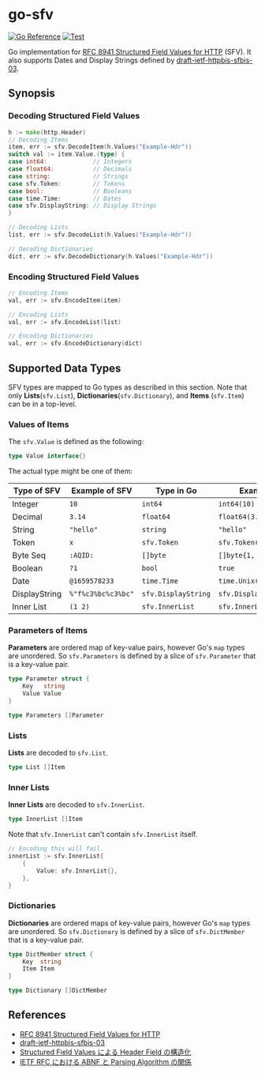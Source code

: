# go-sfv

[![Go Reference](https://pkg.go.dev/badge/github.com/shogo82148/go-sfv.svg)](https://pkg.go.dev/github.com/shogo82148/go-sfv)
[![Test](https://github.com/shogo82148/go-sfv/actions/workflows/test.yml/badge.svg)](https://github.com/shogo82148/go-sfv/actions/workflows/test.yml)

Go implementation for [RFC 8941 Structured Field Values for HTTP](https://www.rfc-editor.org/rfc/rfc8941.html) (SFV).
It also supports Dates and Display Strings defined by [draft-ietf-httpbis-sfbis-03](https://datatracker.ietf.org/doc/draft-ietf-httpbis-sfbis/03/).

## Synopsis

### Decoding Structured Field Values

```go
h := make(http.Header)
// Decoding Items
item, err := sfv.DecodeItem(h.Values("Example-Hdr"))
switch val := item.Value.(type) {
case int64:             // Integers
case float64:           // Decimals
case string:            // Strings
case sfv.Token:         // Tokens
case bool:              // Booleans
case time.Time:         // Dates
case sfv.DisplayString: // Display Strings
}

// Decoding Lists
list, err := sfv.DecodeList(h.Values("Example-Hdr"))

// Decoding Dictionaries
dict, err := sfv.DecodeDictionary(h.Values("Example-Hdr"))
```

### Encoding Structured Field Values

```go
// Encoding Items
val, err := sfv.EncodeItem(item)

// Encoding Lists
val, err := sfv.EncodeList(list)

// Encoding Dictionaries
val, err := sfv.EncodeDictionary(dict)
```

## Supported Data Types

SFV types are mapped to Go types as described in this section.
Note that only **Lists**(`sfv.List`), **Dictionaries**(`sfv.Dictionary`), and **Items** (`sfv.Item`) can be in a top-level.

### Values of Items

The `sfv.Value` is defined as the following:

```go
type Value interface{}
```

The actual type might be one of them:

| Type of SFV   | Example of SFV     | Type in Go          | Example in Go              |
| ------------- | ------------------ | ------------------- | -------------------------- |
| Integer       | `10`               | `int64`             | `int64(10)`                |
| Decimal       | `3.14`             | `float64`           | `float64(3.14)`            |
| String        | `"hello"`          | `string`            | `"hello"`                  |
| Token         | `x`                | `sfv.Token`         | `sfv.Token("x")`           |
| Byte Seq      | `:AQID:`           | `[]byte`            | `[]byte{1, 2, 3}`          |
| Boolean       | `?1`               | `bool`              | `true`                     |
| Date          | `@1659578233`      | `time.Time`         | `time.Unix(1659578233, 0)` |
| DisplayString | `%"f%c3%bc%c3%bc"` | `sfv.DisplayString` | `sfv.DisplayString("füü")` |
| Inner List    | `(1 2)`            | `sfv.InnerList`     | `sfv.InnerList{}`          |

### Parameters of Items

**Parameters** are ordered map of key-value pairs, however Go's `map` types are unordered.
So `sfv.Parameters` is defined by a slice of `sfv.Parameter` that is a key-value pair.

```go
type Parameter struct {
	Key   string
	Value Value
}

type Parameters []Parameter
```

### Lists

**Lists** are decoded to `sfv.List`.

```go
type List []Item
```

### Inner Lists

**Inner Lists** are decoded to `sfv.InnerList`.

```go
type InnerList []Item
```

Note that `sfv.InnerList` can't contain `sfv.InnerList` itself.

```go
// Encoding this will fail.
innerList := sfv.InnerList{
    {
        Value: sfv.InnerList{},
    },
}
```

### Dictionaries

**Dictionaries** are ordered maps of key-value pairs, however Go's `map` types are unordered.
So `sfv.Dictionary` is defined by a slice of `sfv.DictMember` that is a key-value pair.

```go
type DictMember struct {
	Key  string
	Item Item
}

type Dictionary []DictMember
```

## References

- [RFC 8941 Structured Field Values for HTTP](https://www.rfc-editor.org/rfc/rfc8941.html)
- [draft-ietf-httpbis-sfbis-03](https://datatracker.ietf.org/doc/draft-ietf-httpbis-sfbis/03/)
- [Structured Field Values による Header Field の構造化](https://blog.jxck.io/entries/2021-01-31/structured-field-values.html)
- [IETF RFC における ABNF と Parsing Algorithm の関係](https://blog.jxck.io/entries/2023-05-17/abnf-or-algorithm-in-rfc.html)

